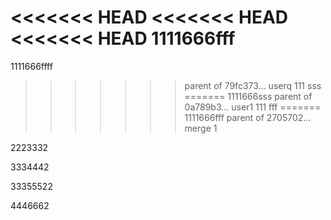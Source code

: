 <<<<<<< HEAD
<<<<<<< HEAD
<<<<<<< HEAD
1111666fff
=======
1111666ffff
>>>>>>> parent of 79fc373... userq 111 sss
=======
1111666sss
>>>>>>> parent of 0a789b3... user1 111 fff
=======
1111666fff
>>>>>>> parent of 2705702... merge 1

2223332

3334442

33355522

4446662